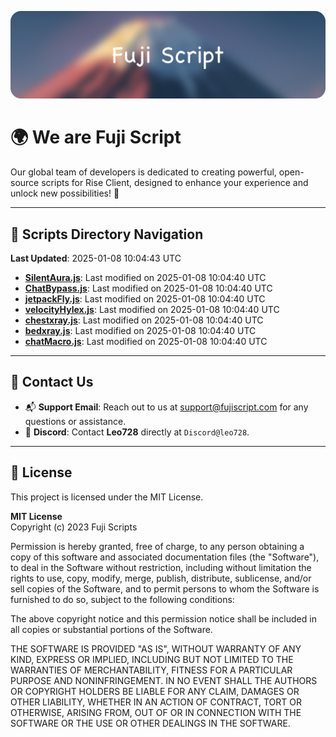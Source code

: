 ![Banner](.github/b.webp)

# 🌍 **We are Fuji Script**

Our global team of developers is dedicated to creating powerful, open-source scripts for Rise Client, designed to enhance your experience and unlock new possibilities! 🌟

---
<!-- SCRIPTS_NAVIGATION_START -->
## 📂 **Scripts Directory Navigation**

**Last Updated**: 2025-01-08 10:04:43 UTC

- **[SilentAura.js](scripts/SilentAura.js)**: Last modified on 2025-01-08 10:04:40 UTC
- **[ChatBypass.js](scripts/ChatBypass.js)**: Last modified on 2025-01-08 10:04:40 UTC
- **[jetpackFly.js](scripts/jetpackFly.js)**: Last modified on 2025-01-08 10:04:40 UTC
- **[velocityHylex.js](scripts/velocityHylex.js)**: Last modified on 2025-01-08 10:04:40 UTC
- **[chestxray.js](scripts/chestxray.js)**: Last modified on 2025-01-08 10:04:40 UTC
- **[bedxray.js](scripts/bedxray.js)**: Last modified on 2025-01-08 10:04:40 UTC
- **[chatMacro.js](scripts/chatMacro.js)**: Last modified on 2025-01-08 10:04:40 UTC

<!-- SCRIPTS_NAVIGATION_END -->

---

## 💬 **Contact Us**  
- 📬 **Support Email**: Reach out to us at [support@fujiscript.com](mailto:support@fujiscript.com) for any questions or assistance.  
- 💬 **Discord**: Contact **Leo728** directly at `Discord@leo728`.

---

## 📜 **License**

This project is licensed under the MIT License.  

**MIT License**  
Copyright (c) 2023 Fuji Scripts  

Permission is hereby granted, free of charge, to any person obtaining a copy of this software and associated documentation files (the "Software"), to deal in the Software without restriction, including without limitation the rights to use, copy, modify, merge, publish, distribute, sublicense, and/or sell copies of the Software, and to permit persons to whom the Software is furnished to do so, subject to the following conditions:  

The above copyright notice and this permission notice shall be included in all copies or substantial portions of the Software.  

THE SOFTWARE IS PROVIDED "AS IS", WITHOUT WARRANTY OF ANY KIND, EXPRESS OR IMPLIED, INCLUDING BUT NOT LIMITED TO THE WARRANTIES OF MERCHANTABILITY, FITNESS FOR A PARTICULAR PURPOSE AND NONINFRINGEMENT. IN NO EVENT SHALL THE AUTHORS OR COPYRIGHT HOLDERS BE LIABLE FOR ANY CLAIM, DAMAGES OR OTHER LIABILITY, WHETHER IN AN ACTION OF CONTRACT, TORT OR OTHERWISE, ARISING FROM, OUT OF OR IN CONNECTION WITH THE SOFTWARE OR THE USE OR OTHER DEALINGS IN THE SOFTWARE.  
